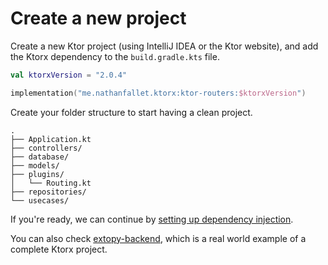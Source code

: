 # Create a new project

Create a new Ktor project (using IntelliJ IDEA or the Ktor website), and add the Ktorx dependency to
the `build.gradle.kts` file.

```kotlin
val ktorxVersion = "2.0.4"

implementation("me.nathanfallet.ktorx:ktor-routers:$ktorxVersion")
```

Create your folder structure to start having a clean project.

```
.
├── Application.kt
├── controllers/
├── database/
├── models/
├── plugins/
│   └── Routing.kt
├── repositories/
└── usecases/
```

If you're ready, we can continue by [setting up dependency injection](dependency-injection.md).

You can also check [extopy-backend](https://github.com/groupeminaste/extopy-backend), which is a real world example of a
complete Ktorx project.
